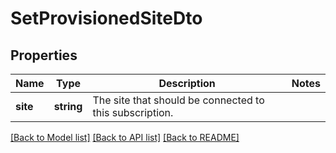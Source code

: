 # SetProvisionedSiteDto

## Properties
Name | Type | Description | Notes
------------ | ------------- | ------------- | -------------
**site** | **string** | The site that should be connected to this subscription. | 

[[Back to Model list]](../../README.md#documentation-for-models) [[Back to API list]](../../README.md#documentation-for-api-endpoints) [[Back to README]](../../README.md)

